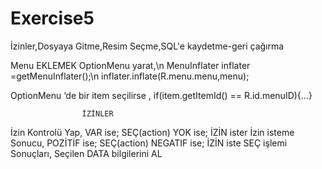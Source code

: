 # Exercise5
İzinler,Dosyaya Gitme,Resim Seçme,SQL'e kaydetme-geri çağırma

Menu EKLEMEK
OptionMenu yarat,\n
	MenuInflater inflater =getMenuInflater();\n
   inflater.inflate(R.menu.menu,menu);

OptionMenu ‘de bir item seçilirse ,
	if(item.getItemId() == R.id.menuID){...}


					İZİNLER
İzin Kontrolü Yap,
	VAR ise; SEÇ(action)
	YOK ise; İZİN ister
İzin isteme Sonucu,
	POZİTİF   ise; SEÇ(action)
	NEGATIF ise; İZİN iste
SEÇ işlemi Sonuçları,
	Seçilen DATA bilgilerini AL


